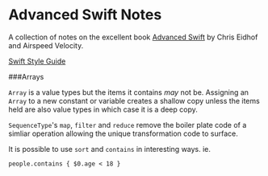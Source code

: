 # Advanced Swift Notes

A collection of notes on the excellent book [Advanced Swift](https://www.objc.io/books/advanced-swift/) by Chris Eidhof and Airspeed Velocity.

[Swift Style Guide](swift-style-guide.md)

###Arrays

`Array` is a value types but the items it contains _may_ not be. Assigning an `Array` to a new constant or variable creates a shallow copy unless the items held are also value types in which case it is a deep copy.

`SequenceType`'s `map`, `filter` and `reduce` remove the boiler plate code of a simliar operation allowing the unique transformation code to surface.

It is possible to use `sort` and `contains` in interesting ways. ie.

`people.contains { $0.age < 18 }`